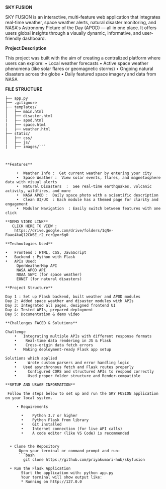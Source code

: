 **SKY FUSION**

SKY FUSION is an interactive, multi-feature web application that integrates real-time weather, space weather alerts, natural disaster monitoring, and NASA's Astronomy Picture of the Day (APOD) — all in one place. It offers users global insights through a visually dynamic, informative, and user-friendly dashboard.

**Project Description**

This project was built with the aim of creating a centralized platform where users can explore:
     •	Local weather forecasts
     •	Active space weather phenomena (like solar flares or geomagnetic storms)
     •	Ongoing natural disasters across the globe
     •	Daily featured space imagery and data from NASA

**FILE STRUCTURE**

```sky-fusion/
├── app.py
├── .gitignore
├── templates/
│   ├── main.html
│   ├── disaster.html
|   ├── apod.html
|   ├── space.html
|   ├── weather.html
├── static/
│   ├── css/
│   ├── js/
|   ├── images/```



**Features**

     •	Weather Info :  Get current weather by entering your city
     •	Space Weather :  View solar events, flares, and magnetosphere data with visual alerts
     •	Natural Disasters  :  See real-time earthquakes, volcanic activity, wildfires, and more
     •	NASA APOD :  Daily space photo with a scientific description
     •	Clean UI/UX  : Each module has a themed page for clarity and engagement
     •	Modular Navigation  : Easily switch between features with one click

**DEMO VIDEO LINK**
   CLICK HERE TO VIEW : 
    https://drive.google.com/drive/folders/1qNv-Faae4kaQ12CW6E_r2_rcrQyor6g0

**Technologies Used**

•	Frontend : HTML, CSS, JavaScript
•	Backend : Python with Flask
•	APIs Used:
     OpenWeatherMap API
     NASA APOD API
     NOAA SWPC (for space weather)
     EONET (for natural disasters)

**Project Structure**

Day 1 : Set up Flask backend, built weather and APOD modules
Day 2: Added space weather and disaster modules with APIs
Day 3: Integrated all pages, designed frontend UI
Day 4: Tested APIs, prepared deployment 
Day 5: Documentation & demo video

**Challenges FACED & Solutions**

Challenge  
    •	Integrating multiple APIs with different response formats
    •	 Real-time data rendering in JS & Flask
    •	 Cross-origin data fetch errors 
    •	Making deployment-ready Flask app setup 

Solutions which applied
    •	  Wrote custom parsers and error handling logic    
    •	Used asynchronous fetch and Flask routes properly  
    •	  Configured CORS and structured APIs to respond correctly  
    •	  Used proper folder structure and Render-compatible

**SETUP AND USAGE INFORMATION**

 Follow the steps below to set up and run the SKY FUSION application on your local system.

	 • Requirements
 
       •	Python 3.7 or higher
       •	Python Flask from library
       •	Git installed
       •	Internet connection (for live API calls)
       •	A code editor (like VS Code) is recommended


  • Clone the Repository
      Open your terminal or command prompt and run:
      ```bash
        git clone https://github.com/priyakumari-hub/skyfusion

  • Run the Flask Application
       Start the application with: python app.py
       Your terminal will show output like:
       * Running on http://127.0.0


